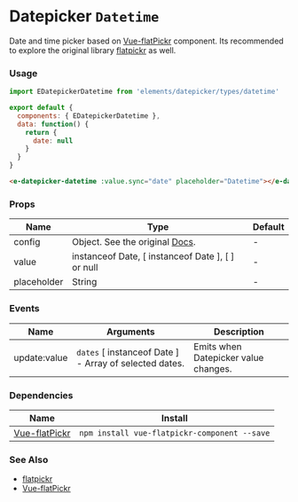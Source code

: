 # Datepicker `Datetime`

Date and time picker based on [Vue-flatPickr](https://github.com/ankurk91/vue-flatpickr-component) component. Its recommended to explore the original library [flatpickr](https://github.com/chmln/flatpickr) as well.

<!-- STORY -->

### Usage
```js
import EDatepickerDatetime from 'elements/datepicker/types/datetime'

export default {
  components: { EDatepickerDatetime },
  data: function() {
    return {
      date: null
    }
  }
}
```
```html
<e-datepicker-datetime :value.sync="date" placeholder="Datetime"></e-datepicker-datetime>
```

### Props

| Name        | Type                                                                         | Default |
|-------------|------------------------------------------------------------------------------|---------|
| config      | Object. See the original [Docs](https://chmln.github.io/flatpickr/options/). | -       |
| value       | instanceof Date, [ instanceof Date ], [ ] or null                            | -       |
| placeholder | String                                                                       | -       |

### Events

| Name         | Arguments                                               | Description                         |
|--------------|---------------------------------------------------------|-------------------------------------|
| update:value | `dates` [ instanceof Date ] - Array of selected dates. | Emits when Datepicker value changes. |

### Dependencies

| Name        | Install    |
|-------------|---------|
| [Vue-flatPickr](https://github.com/ankurk91/vue-flatpickr-component) | `npm install vue-flatpickr-component --save` |

### See Also
- [flatpickr](https://github.com/chmln/flatpickr)
- [Vue-flatPickr](https://github.com/ankurk91/vue-flatpickr-component)

